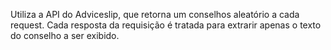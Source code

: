 Utiliza a API do Adviceslip, que retorna um conselhos aleatório a cada request.
Cada resposta da requisição é tratada para extrarir apenas o texto do conselho a ser exibido.
